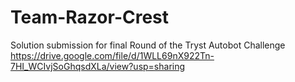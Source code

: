 # Team-Razor-Crest
Solution submission for final Round of the Tryst Autobot Challenge
https://drive.google.com/file/d/1WLL69nX922Tn-7HI_WCIvjSoGhqsdXLa/view?usp=sharing
